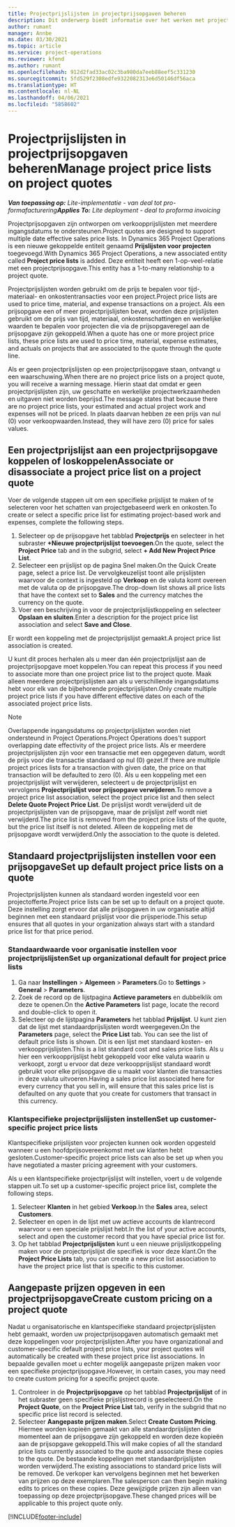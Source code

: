 ```yaml
---
title: Projectprijslijsten in projectprijsopgaven beheren
description: Dit onderwerp biedt informatie over het werken met projectprijslijsten in prijsopgaven.
author: rumant
manager: Annbe
ms.date: 03/30/2021
ms.topic: article
ms.service: project-operations
ms.reviewer: kfend
ms.author: rumant
ms.openlocfilehash: 912d2fad33ac02c3ba980da7eeb88eef5c331230
ms.sourcegitcommit: 5fd529f2308edfe9322082313e6d50146df56aca
ms.translationtype: HT
ms.contentlocale: nl-NL
ms.lasthandoff: 04/06/2021
ms.locfileid: "5858602"
---
```

# <a name="manage-project-price-lists-on-project-quotes"></a><span data-ttu-id="e838c-103">Projectprijslijsten in projectprijsopgaven beheren</span><span class="sxs-lookup"><span data-stu-id="e838c-103">Manage project price lists on project quotes</span></span> 

<span data-ttu-id="e838c-104">_**Van toepassing op:** Lite-implementatie - van deal tot pro-formafacturering_</span><span class="sxs-lookup"><span data-stu-id="e838c-104">_**Applies To:** Lite deployment - deal to proforma invoicing_</span></span>

<span data-ttu-id="e838c-105">Projectprijsopgaven zijn ontworpen om verkoopprijslijsten met meerdere ingangsdatums te ondersteunen.</span><span class="sxs-lookup"><span data-stu-id="e838c-105">Project quotes are designed to support multiple date effective sales price lists.</span></span> <span data-ttu-id="e838c-106">In Dynamics 365 Project Operations is een nieuwe gekoppelde entiteit genaamd **Prijslijsten voor projecten** toegevoegd.</span><span class="sxs-lookup"><span data-stu-id="e838c-106">With Dynamics 365 Project Operations, a new associated entity called **Project price lists** is added.</span></span> <span data-ttu-id="e838c-107">Deze entiteit heeft een 1-op-veel-relatie met een projectprijsopgave.</span><span class="sxs-lookup"><span data-stu-id="e838c-107">This entity has a 1-to-many relationship to a project quote.</span></span>

<span data-ttu-id="e838c-108">Projectprijslijsten worden gebruikt om de prijs te bepalen voor tijd-, materiaal- en onkostentransacties voor een project.</span><span class="sxs-lookup"><span data-stu-id="e838c-108">Project price lists are used to price time, material, and expense transactions on a project.</span></span> <span data-ttu-id="e838c-109">Als een prijsopgave een of meer projectprijslijsten bevat, worden deze prijslijsten gebruikt om de prijs van tijd, materiaal, onkostenschattingen en werkelijke waarden te bepalen voor projecten die via de prijsopgaveregel aan de prijsopgave zijn gekoppeld.</span><span class="sxs-lookup"><span data-stu-id="e838c-109">When a quote has one or more project price lists, these price lists are used to price time, material, expense estimates, and actuals on projects that are associated to the quote through the quote line.</span></span>

<span data-ttu-id="e838c-110">Als er geen projectprijslijsten op een projectprijsopgave staan, ontvangt u een waarschuwing.</span><span class="sxs-lookup"><span data-stu-id="e838c-110">When there are no project price lists on a project quote, you will receive a warning message.</span></span> <span data-ttu-id="e838c-111">Hierin staat dat omdat er geen projectprijslijsten zijn, uw geschatte en werkelijke projectwerkzaamheden en uitgaven niet worden beprijsd.</span><span class="sxs-lookup"><span data-stu-id="e838c-111">The message states that because there are no project price lists, your estimated and actual project work and expenses will not be priced.</span></span> <span data-ttu-id="e838c-112">In plaats daarvan hebben ze een prijs van nul (0) voor verkoopwaarden.</span><span class="sxs-lookup"><span data-stu-id="e838c-112">Instead, they will have zero (0) price for sales values.</span></span>

## <a name="associate-or-disassociate-a-project-price-list-on-a-project-quote"></a><span data-ttu-id="e838c-113">Een projectprijslijst aan een projectprijsopgave koppelen of loskoppelen</span><span class="sxs-lookup"><span data-stu-id="e838c-113">Associate or disassociate a project price list on a project quote</span></span>

<span data-ttu-id="e838c-114">Voer de volgende stappen uit om een specifieke prijslijst te maken of te selecteren voor het schatten van projectgebaseerd werk en onkosten.</span><span class="sxs-lookup"><span data-stu-id="e838c-114">To create or select a specific price list for estimating project-based work and expenses, complete the following steps.</span></span>

1. <span data-ttu-id="e838c-115">Selecteer op de prijsopgave het tabblad **Projectprijs** en selecteer in het subraster **+Nieuwe projectprijslijst toevoegen**.</span><span class="sxs-lookup"><span data-stu-id="e838c-115">On the quote, select the **Project Price** tab and in the subgrid, select **+ Add New Project Price List**.</span></span>
2. <span data-ttu-id="e838c-116">Selecteer een prijslijst op de pagina Snel maken.</span><span class="sxs-lookup"><span data-stu-id="e838c-116">On the Quick Create page, select a price list.</span></span> <span data-ttu-id="e838c-117">De vervolgkeuzelijst toont alle prijslijsten waarvoor de context is ingesteld op **Verkoop** en de valuta komt overeen met de valuta op de prijsopgave.</span><span class="sxs-lookup"><span data-stu-id="e838c-117">The drop-down list shows all price lists that have the context set to **Sales** and the currency matches the currency on the quote.</span></span>
4. <span data-ttu-id="e838c-118">Voer een beschrijving in voor de projectprijslijstkoppeling en selecteer **Opslaan en sluiten**.</span><span class="sxs-lookup"><span data-stu-id="e838c-118">Enter a description for the project price list association and select **Save and Close**.</span></span>

<span data-ttu-id="e838c-119">Er wordt een koppeling met de projectprijslijst gemaakt.</span><span class="sxs-lookup"><span data-stu-id="e838c-119">A project price list association is created.</span></span>

<span data-ttu-id="e838c-120">U kunt dit proces herhalen als u meer dan één projectprijslijst aan de projectprijsopgave moet koppelen.</span><span class="sxs-lookup"><span data-stu-id="e838c-120">You can repeat this process if you need to associate more than one project price list to the project quote.</span></span> <span data-ttu-id="e838c-121">Maak alleen meerdere projectprijslijsten aan als u verschillende ingangsdatums hebt voor elk van de bijbehorende projectprijslijsten.</span><span class="sxs-lookup"><span data-stu-id="e838c-121">Only create multiple project price lists if you have different effective dates on each of the associated project price lists.</span></span>

> [!NOTE]
> <span data-ttu-id="e838c-122">Overlappende ingangsdatums op projectprijslijsten worden niet ondersteund in Project Operations.</span><span class="sxs-lookup"><span data-stu-id="e838c-122">Project Operations does't support overlapping date effectivity of the project price lists.</span></span> <span data-ttu-id="e838c-123">Als er meerdere projectprijslijsten zijn voor een transactie met een opgegeven datum, wordt de prijs voor die transactie standaard op nul (0) gezet.</span><span class="sxs-lookup"><span data-stu-id="e838c-123">If there are multiple project prices lists for a transaction with given date, the price on that transaction will be defaulted to zero (0).</span></span>
<span data-ttu-id="e838c-124">Als u een koppeling met een projectprijslijst wilt verwijderen, selecteert u de projectprijslijst en vervolgens **Projectprijslijst voor prijsopgave verwijderen**.</span><span class="sxs-lookup"><span data-stu-id="e838c-124">To remove a project price list association, select the project price list and then select **Delete Quote Project Price List**.</span></span> <span data-ttu-id="e838c-125">De prijslijst wordt verwijderd uit de projectprijslijsten van de prijsopgave, maar de prijslijst zelf wordt niet verwijderd.</span><span class="sxs-lookup"><span data-stu-id="e838c-125">The price list is removed from the project price lists of the quote, but the price list itself is not deleted.</span></span> <span data-ttu-id="e838c-126">Alleen de koppeling met de prijsopgave wordt verwijderd.</span><span class="sxs-lookup"><span data-stu-id="e838c-126">Only the association to the quote is deleted.</span></span>

## <a name="set-up-default-project-price-lists-on-a-quote"></a><span data-ttu-id="e838c-127">Standaard projectprijslijsten instellen voor een prijsopgave</span><span class="sxs-lookup"><span data-stu-id="e838c-127">Set up default project price lists on a quote</span></span>

<span data-ttu-id="e838c-128">Projectprijslijsten kunnen als standaard worden ingesteld voor een projectofferte.</span><span class="sxs-lookup"><span data-stu-id="e838c-128">Project price lists can be set up to default on a project quote.</span></span> <span data-ttu-id="e838c-129">Deze instelling zorgt ervoor dat alle prijsopgaven in uw organisatie altijd beginnen met een standaard prijslijst voor die prijsperiode.</span><span class="sxs-lookup"><span data-stu-id="e838c-129">This setup ensures that all quotes in your organization always start with a standard price list for that price period.</span></span>

### <a name="set-up-organizational-default-for-project-price-lists"></a><span data-ttu-id="e838c-130">Standaardwaarde voor organisatie instellen voor projectprijslijsten</span><span class="sxs-lookup"><span data-stu-id="e838c-130">Set up organizational default for project price lists</span></span>

1. <span data-ttu-id="e838c-131">Ga naar **Instellingen** > **Algemeen** > **Parameters**.</span><span class="sxs-lookup"><span data-stu-id="e838c-131">Go to **Settings** > **General** > **Parameters**.</span></span>
2. <span data-ttu-id="e838c-132">Zoek de record op de lijstpagina **Actieve parameters** en dubbelklik om deze te openen.</span><span class="sxs-lookup"><span data-stu-id="e838c-132">On the **Active Parameters** list page, locate the record and double-click to open it.</span></span> 
3. <span data-ttu-id="e838c-133">Selecteer op de lijstpagina **Parameters** het tabblad **Prijslijst**. U kunt zien dat de lijst met standaardprijslijsten wordt weergegeven.</span><span class="sxs-lookup"><span data-stu-id="e838c-133">On the **Parameters** page, select the **Price List** tab. You can see the list of default price lists is shown.</span></span> <span data-ttu-id="e838c-134">Dit is een lijst met standaard kosten- en verkoopprijslijsten.</span><span class="sxs-lookup"><span data-stu-id="e838c-134">This is a list standard cost and sales price lists.</span></span> <span data-ttu-id="e838c-135">Als u hier een verkoopprijslijst hebt gekoppeld voor elke valuta waarin u verkoopt, zorgt u ervoor dat deze verkoopprijslijst standaard wordt gebruikt voor elke prijsopgave die u maakt voor klanten die transacties in deze valuta uitvoeren.</span><span class="sxs-lookup"><span data-stu-id="e838c-135">Having a sales price list associated here for every currency that you sell in, will ensure that this sales price list is defaulted on any quote that you create for customers that transact in this currency.</span></span>

### <a name="set-up-customer-specific-project-price-lists"></a><span data-ttu-id="e838c-136">Klantspecifieke projectprijslijsten instellen</span><span class="sxs-lookup"><span data-stu-id="e838c-136">Set up customer-specific project price lists</span></span>

<span data-ttu-id="e838c-137">Klantspecifieke prijslijsten voor projecten kunnen ook worden opgesteld wanneer u een hoofdprijsovereenkomst met uw klanten hebt gesloten.</span><span class="sxs-lookup"><span data-stu-id="e838c-137">Customer-specific project price lists can also be set up when you have negotiated a master pricing agreement with your customers.</span></span>

<span data-ttu-id="e838c-138">Als u een klantspecifieke projectprijslijst wilt instellen, voert u de volgende stappen uit.</span><span class="sxs-lookup"><span data-stu-id="e838c-138">To set up a customer-specific project price list, complete the following steps.</span></span>

1. <span data-ttu-id="e838c-139">Selecteer **Klanten** in het gebied **Verkoop**.</span><span class="sxs-lookup"><span data-stu-id="e838c-139">In the **Sales** area, select **Customers**.</span></span>
2. <span data-ttu-id="e838c-140">Selecteer en open in de lijst met uw actieve accounts de klantrecord waarvoor u een speciale prijslijst hebt.</span><span class="sxs-lookup"><span data-stu-id="e838c-140">In the list of your active accounts, select and open the customer record that you have special price list for.</span></span>
3. <span data-ttu-id="e838c-141">Op het tabblad **Projectprijslijsten** kunt u een nieuwe prijslijstkoppeling maken voor de projectprijslijst die specifiek is voor deze klant.</span><span class="sxs-lookup"><span data-stu-id="e838c-141">On the **Project Price Lists** tab, you can create a new price list association to have the project price list that is specific to this customer.</span></span>

## <a name="create-custom-pricing-on-a-project-quote"></a><span data-ttu-id="e838c-142">Aangepaste prijzen opgeven in een projectprijsopgave</span><span class="sxs-lookup"><span data-stu-id="e838c-142">Create custom pricing on a project quote</span></span>

<span data-ttu-id="e838c-143">Nadat u organisatorische en klantspecifieke standaard projectprijslijsten hebt gemaakt, worden uw projectprijsopgaven automatisch gemaakt met deze koppelingen voor projectprijslijsten.</span><span class="sxs-lookup"><span data-stu-id="e838c-143">After you have organizational and customer-specific default project price lists, your project quotes will automatically be created with these project price list associations.</span></span> <span data-ttu-id="e838c-144">In bepaalde gevallen moet u echter mogelijk aangepaste prijzen maken voor een specifieke projectprijsopgave.</span><span class="sxs-lookup"><span data-stu-id="e838c-144">However, in certain cases, you may need to create custom pricing for a specific project quote.</span></span> 

1. <span data-ttu-id="e838c-145">Controleer in de **Projectprijsopgave** op het tabblad **Projectprijslijst** of in het subraster geen specifieke prijslijstrecord is geselecteerd.</span><span class="sxs-lookup"><span data-stu-id="e838c-145">On the **Project Quote**, on the **Project Price List** tab, verify in the subgrid that no specific price list record is selected.</span></span>
2. <span data-ttu-id="e838c-146">Selecteer **Aangepaste prijzen maken**.</span><span class="sxs-lookup"><span data-stu-id="e838c-146">Select **Create Custom Pricing**.</span></span> <span data-ttu-id="e838c-147">Hiermee worden kopieën gemaakt van alle standaardprijslijsten die momenteel aan de prijsopgave zijn gekoppeld en worden deze kopieën aan de prijsopgave gekoppeld.</span><span class="sxs-lookup"><span data-stu-id="e838c-147">This will make copies of all the standard price lists currently associated to the quote and associate these copies to the quote.</span></span> <span data-ttu-id="e838c-148">De bestaande koppelingen met standaardprijslijsten worden verwijderd.</span><span class="sxs-lookup"><span data-stu-id="e838c-148">The existing associations to standard price lists will be removed.</span></span> <span data-ttu-id="e838c-149">De verkoper kan vervolgens beginnen met het bewerken van prijzen op deze exemplaren.</span><span class="sxs-lookup"><span data-stu-id="e838c-149">The salesperson can then begin making edits to prices on these copies.</span></span> <span data-ttu-id="e838c-150">Deze gewijzigde prijzen zijn alleen van toepassing op deze projectprijsopgave.</span><span class="sxs-lookup"><span data-stu-id="e838c-150">These changed prices will be applicable to this project quote only.</span></span>


[!INCLUDE[footer-include](../../includes/footer-banner.md)]
